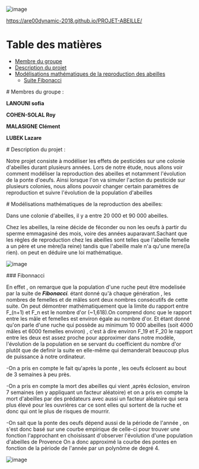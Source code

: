 
![image](https://www.espritsante.com/images/0248103001340357281.jpg)

https://are00dynamic-2018.github.io/PROJET-ABEILLE/

# Table des matières 
- [Membre du groupe](#membres)  
- [Description du projet ](#sujet)
- [Modélisations mathématiques de la reproduction des abeilles](#doc_ref)  
  - [Suite Fibonacci ](#Fibonacci)


<a name="membres"/>
# Membres du groupe :

**LANOUNI sofia**  

**COHEN-SOLAL Roy**

**MALASIGNE Clément**

**LUBEK Lazare** 

<a name="sujet" />
# Description du projet :

  Notre projet consiste à modéliser les effets de pesticides sur une colonie d'abeilles durant plusieurs années. Lors de notre étude, nous allons voir comment modéliser la reproduction des abeilles et notamment l'évolution de la ponte d'oeufs. Ainsi lorsque l'on va simuler l'action du pesticide sur plusieurs colonies, nous allons pouvoir changer certain paramètres de reproduction et suivre l'évolution de la population d'abeilles

<a name="doc_ref"/>
# Modélisations mathématiques de la reproduction des abeilles:

  Dans une colonie d'abeilles, il y a entre 20 000 et 90 000 abeilles. 
  
  Chez les abeilles, la reine décide de féconder ou non les oeufs à partir du sperme emmagasiné des mois, voire des années auparavant.Sachant que les règles de reproduction chez les abeilles sont telles que  l'abeille femelle a un père et une mère(la reine) tandis que l'abeille male n'a qu'une mere(la rien). on peut en déduire une loi mathématique.


![image](http://www.lenombredor.free.fr/nature_fichiers/image021.jpg)

  <a name="Fibonacci"/>
### Fibonnacci 
    
  En effet , on remarque que la population d'une ruche peut être modelisée par la suite de _**Fibonacci**._ étant donné qu'à chaque génération , les nombres de femelles et de mâles sont deux nombres consécutifs de cette suite. On peut démontrer mathématiquement que la limite du rapport entre F_(n+1) et F_n est le nombre d'or (~1,618).On comprend donc que le rapport entre les mâle et femelles est environ égale au nombre d'or. Et étant donné qu'on parle d'une ruche qui possède au minimum 10 000 abeilles (soit 4000 mâles et 6000 femelles environ) , c'est à dire environ F_19 et F_20 le rapport entre les deux est assez proche pour approximer dans notre modèle, l'évolution de la population en se servant du coefficient du nombre d'or plutôt que de definir la suite en elle-même qui demanderait beaucoup plus de puissance à notre ordinateur.

  -On a pris en compte le fait qu'après la ponte , les oeufs éclosent au bout de 3 semaines à peu près.
  
  -On a pris en compte la mort des abeilles qui vient ,après éclosion, environ 7 semaines (en y appliquant un facteur aléatoire) et on a pris en compte la mort d'abeilles par des prédateurs avec aussi un facteur aléatoire qui sera plus élevé pour les ouvrières car ce sont elles qui sortent de la ruche et donc qui ont le plus de risques de mourrir.

-On sait que la ponte des oeufs dépend aussi de la période de l'année , on s'est donc basé sur une courbe empirique de celle-ci pour trouver une fonction l'approchant en choisissant d'observer l'évolution d'une population d'abeilles de Provence On a donc approximé la courbe des pontes en fonction de la période de l'année par un polynôme de degré 4.

![image](http://nicolas.blogs.com/.a/6a00d83455b58069e20115721bba3b970b-pi)
  
  

